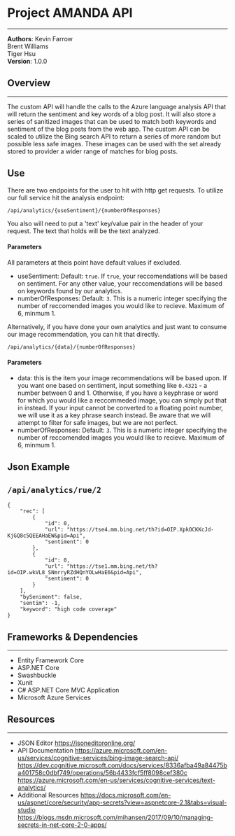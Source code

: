 
# Project AMANDA API
-----
**Authors**:
Kevin Farrow <br>
Brent Williams <br>
Tiger Hsu <br>
**Version**: 1.0.0

## Overview
-----
The custom API will handle the calls to the Azure language analysis API that will return the sentiment and key words of a blog post. It will also store a series of sanitized images that can be used to match both keywords and sentiment of the blog posts from the web app. The custom API can be scaled to utilize the Bing search API to return a series of more random but possible less safe images. These images can be used with the set already stored to provider a wider range of matches for blog posts.


## Use
There are two endpoints for the user to hit with http get requests. To utilize our full service hit the analysis endpoint:
```
/api/analytics/{useSentiment}/{numberOfResponses}
```
You also will need to put a 'text' key/value pair in the header of your request. The text that holds will be the text analyzed.
#### Parameters
All parameters at theis point have default values if excluded.
- useSentiment: Default: `true`. If `true`, your reccomendations will be based on sentiment. For any other value, your reccomendations will be based on keywords found by our analytics.
- numberOfResponses: Default: `3`. This is a numeric integer specifying the number of reccomended images you would like to recieve. Maximum of 6, minmum 1.

Alternatively, if you have done your own analytics and just want to consume our image recommendation, you can hit that directly.
```
/api/analytics/{data}/{numberOfResponses}
```
#### Parameters
- data: this is the item your image recommendations will be based upon. If you want one based on sentiment, input something like `0.4321` - a number between 0 and 1. Otherwise, if you have a keyphrase or word for which you would like a reccommeded image, you can simply put that in instead. If your input cannot be converted to a floating point number, we will use it as a key phrase search instead. Be aware that we will attempt to filter for safe images, but we are not perfect.
- numberOfResponses: Default: `3`. This is a numeric integer specifying the number of reccomended images you would like to recieve. Maximum of 6, minmum 1.

## Json Example
`/api/analytics/rue/2`
-----
```
{
    "rec": [
        {
            "id": 0,
            "url": "https://tse4.mm.bing.net/th?id=OIP.XpkOCKKcJd-KjGQ8c5QEEAHaEW&pid=Api",
            "sentiment": 0
        },
        {
            "id": 0,
            "url": "https://tse1.mm.bing.net/th?id=OIP.wkVL8_SNmrryRZdHQnYOLwHaE6&pid=Api",
            "sentiment": 0
        }
    ],
    "bySeniment": false,
    "sentim": -1,
    "keyword": "high code coverage"
}
```

## Frameworks & Dependencies
-----
- Entity Framework Core
- ASP.NET Core
- Swashbuckle
- Xunit
- C# ASP.NET Core MVC Application
- Microsoft Azure Services

## Resources
-----
- JSON Editor https://jsoneditoronline.org/
- API Documentation
https://azure.microsoft.com/en-us/services/cognitive-services/bing-image-search-api/
https://dev.cognitive.microsoft.com/docs/services/8336afba49a84475ba401758c0dbf749/operations/56b4433fcf5ff8098cef380c
https://azure.microsoft.com/en-us/services/cognitive-services/text-analytics/
- Additional Resources
https://docs.microsoft.com/en-us/aspnet/core/security/app-secrets?view=aspnetcore-2.1&tabs=visual-studio
https://blogs.msdn.microsoft.com/mihansen/2017/09/10/managing-secrets-in-net-core-2-0-apps/
